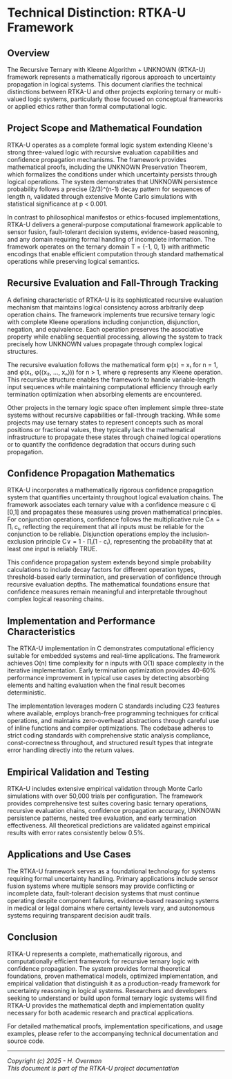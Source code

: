 # Technical Distinction: RTKA-U Framework

## Overview

The Recursive Ternary with Kleene Algorithm + UNKNOWN (RTKA-U) framework represents a mathematically rigorous approach to uncertainty propagation in logical systems. This document clarifies the technical distinctions between RTKA-U and other projects exploring ternary or multi-valued logic systems, particularly those focused on conceptual frameworks or applied ethics rather than formal computational logic.

## Project Scope and Mathematical Foundation

RTKA-U operates as a complete formal logic system extending Kleene's strong three-valued logic with recursive evaluation capabilities and confidence propagation mechanisms. The framework provides mathematical proofs, including the UNKNOWN Preservation Theorem, which formalizes the conditions under which uncertainty persists through logical operations. The system demonstrates that UNKNOWN persistence probability follows a precise (2/3)^(n-1) decay pattern for sequences of length n, validated through extensive Monte Carlo simulations with statistical significance at p < 0.001.

In contrast to philosophical manifestos or ethics-focused implementations, RTKA-U delivers a general-purpose computational framework applicable to sensor fusion, fault-tolerant decision systems, evidence-based reasoning, and any domain requiring formal handling of incomplete information. The framework operates on the ternary domain T = {-1, 0, 1} with arithmetic encodings that enable efficient computation through standard mathematical operations while preserving logical semantics.

## Recursive Evaluation and Fall-Through Tracking

A defining characteristic of RTKA-U is its sophisticated recursive evaluation mechanism that maintains logical consistency across arbitrarily deep operation chains. The framework implements true recursive ternary logic with complete Kleene operations including conjunction, disjunction, negation, and equivalence. Each operation preserves the associative property while enabling sequential processing, allowing the system to track precisely how UNKNOWN values propagate through complex logical structures.

The recursive evaluation follows the mathematical form φ(x) = x₁ for n = 1, and φ(x₁, φ(⟨x₂, ..., xₙ⟩)) for n > 1, where φ represents any Kleene operation. This recursive structure enables the framework to handle variable-length input sequences while maintaining computational efficiency through early termination optimization when absorbing elements are encountered.

Other projects in the ternary logic space often implement simple three-state systems without recursive capabilities or fall-through tracking. While some projects may use ternary states to represent concepts such as moral positions or fractional values, they typically lack the mathematical infrastructure to propagate these states through chained logical operations or to quantify the confidence degradation that occurs during such propagation.

## Confidence Propagation Mathematics

RTKA-U incorporates a mathematically rigorous confidence propagation system that quantifies uncertainty throughout logical evaluation chains. The framework associates each ternary value with a confidence measure c ∈ [0,1] and propagates these measures using proven mathematical principles. For conjunction operations, confidence follows the multiplicative rule C∧ = ∏ᵢ cᵢ, reflecting the requirement that all inputs must be reliable for the conjunction to be reliable. Disjunction operations employ the inclusion-exclusion principle C∨ = 1 - ∏ᵢ(1 - cᵢ), representing the probability that at least one input is reliably TRUE.

This confidence propagation system extends beyond simple probability calculations to include decay factors for different operation types, threshold-based early termination, and preservation of confidence through recursive evaluation depths. The mathematical foundations ensure that confidence measures remain meaningful and interpretable throughout complex logical reasoning chains.

## Implementation and Performance Characteristics

The RTKA-U implementation in C demonstrates computational efficiency suitable for embedded systems and real-time applications. The framework achieves O(n) time complexity for n inputs with O(1) space complexity in the iterative implementation. Early termination optimization provides 40-60% performance improvement in typical use cases by detecting absorbing elements and halting evaluation when the final result becomes deterministic.

The implementation leverages modern C standards including C23 features where available, employs branch-free programming techniques for critical operations, and maintains zero-overhead abstractions through careful use of inline functions and compiler optimizations. The codebase adheres to strict coding standards with comprehensive static analysis compliance, const-correctness throughout, and structured result types that integrate error handling directly into the return values.

## Empirical Validation and Testing

RTKA-U includes extensive empirical validation through Monte Carlo simulations with over 50,000 trials per configuration. The framework provides comprehensive test suites covering basic ternary operations, recursive evaluation chains, confidence propagation accuracy, UNKNOWN persistence patterns, nested tree evaluation, and early termination effectiveness. All theoretical predictions are validated against empirical results with error rates consistently below 0.5%.

## Applications and Use Cases

The RTKA-U framework serves as a foundational technology for systems requiring formal uncertainty handling. Primary applications include sensor fusion systems where multiple sensors may provide conflicting or incomplete data, fault-tolerant decision systems that must continue operating despite component failures, evidence-based reasoning systems in medical or legal domains where certainty levels vary, and autonomous systems requiring transparent decision audit trails.

## Conclusion

RTKA-U represents a complete, mathematically rigorous, and computationally efficient framework for recursive ternary logic with confidence propagation. The system provides formal theoretical foundations, proven mathematical models, optimized implementation, and empirical validation that distinguish it as a production-ready framework for uncertainty reasoning in logical systems. Researchers and developers seeking to understand or build upon formal ternary logic systems will find RTKA-U provides the mathematical depth and implementation quality necessary for both academic research and practical applications.

For detailed mathematical proofs, implementation specifications, and usage examples, please refer to the accompanying technical documentation and source code.

---

*Copyright (c) 2025 - H. Overman*  
*This document is part of the RTKA-U project documentation*